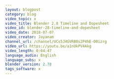 ```yaml
---
layout: blogpost
category: blog
video_topic: x
video_title: Blender 2.8 Timeline and Dopesheet
video_id: blender-28-timeline-and-dopesheet
video_date: 2018-07-07
video_creator: Jayanam
channel_url: /channel/UCs5J4GVRB8s2P4hE-O0izrg
video_url: https://youtu.be/a1nUkPV4Akg
video_length: 0:04:47
language_audio: English
language_subs: x
blender_version: 2.78
tags_software: x
---
```

